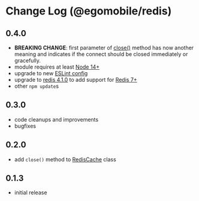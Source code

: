 # Change Log (@egomobile/redis)

## 0.4.0

- **BREAKING CHANGE**: first parameter of [close()](https://egomobile.github.io/node-redis/classes/index.RedisCache.html#close) method has now another meaning and indicates if the connect should be closed immediately or gracefully.
- module requires at least [Node 14+](https://nodejs.org/gl/blog/release/v14.0.0/)
- upgrade to new [ESLint config](https://github.com/egomobile/eslint-config-ego)
- upgrade to [redis 4.1.0](https://www.npmjs.com/package/redis) to add support for [Redis 7+](https://redis.io/)
- other `npm update`s

## 0.3.0

- code cleanups and improvements
- bugfixes

## 0.2.0

- add `close()` method to [RedisCache](https://egomobile.github.io/node-redis/classes/index.RedisCache.html) class

## 0.1.3

- initial release
